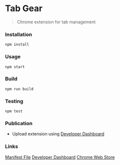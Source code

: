 # Tab Gear

> Chrome extension for tab management

### Installation

```
npm install
```

### Usage

```
npm start
```

### Build

```
npm run build
```

### Testing

```
npm test
```

### Publication

* Upload extension using [Developer Dashboard](https://chrome.google.com/webstore/developer)


### Links

[Manifest File](https://developer.chrome.com/extensions/manifest)
[Developer Dashboard](https://chrome.google.com/webstore/developer)
[Chrome Web Store](https://chrome.google.com/webstore/category/extensions)

